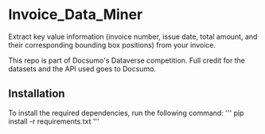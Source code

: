 # Invoice_Data_Miner
Extract key value information (invoice number, issue date, total amount, and their corresponding bounding box positions) from your invoice.

This repo is part of Docsumo's Dataverse competition. Full credit for the datasets and the API used goes to Docsumo.

## Installation
To install the required dependencies, run the following command:
'''
pip install -r requirements.txt
'''
